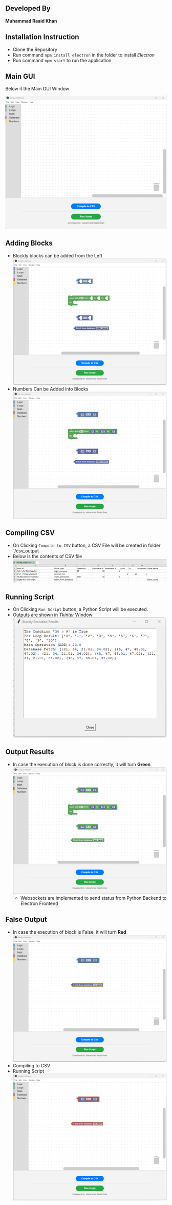 ## Developed By

**Muhammad Raaid Khan**

## Installation Instruction

* Clone the Repository
* Run command `npm install electron` in the folder to install *Electron*
* Run command `npm start` to run the application

## Main GUI

Below it the Main GUI Window

![alt text](./Pictures/image.png)

## Adding Blocks

* Blockly blocks can be added from the Left
  ![alt text](./Pictures/image-1.png)
* Numbers Can be Added into Blocks
  ![alt text](./Pictures/image-2.png)


## Compiling CSV

* On Clicking `Compile to CSV` button, a CSV File will be created in folder `/csv_output
* Below is the contents of CSV file
  ![alt text](./Pictures/image-3.png)


## Running Script

* On Clicking `Run Script` button, a Python Script will be executed.
* Outputs are shown in *Tkinter* Window
  ![alt text](./Pictures/image-4.png)


## Output Results 
* In case the execution of block is done correctly, it will turn **Green**
  ![alt text](./Pictures/image-5.png)
  * Websockets are implemented to send status from Python Backend to Electron Frontend

## False Output

* In case the execution of block is False, it will turn **Red**
  ![alt text](./Pictures/image-6.png)
* Compiling to CSV
* Running Script
  ![alt text](./Pictures/image-7.png)